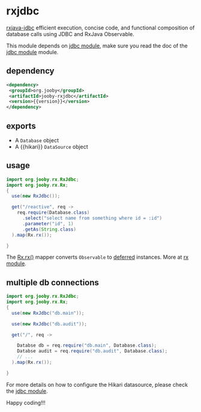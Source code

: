# rxjdbc

<a href="https://github.com/davidmoten/rxjava-jdbc">rxjava-jdbc</a> efficient execution, concise code, and functional composition of database calls using JDBC and RxJava Observable.

This module depends on [jdbc module](/doc/jdbc), make sure you read the doc of the [jdbc module](/doc/jdbc) module.

## dependency

```xml
<dependency>
 <groupId>org.jooby</groupId>
 <artifactId>jooby-rxjdbc</artifactId>
 <version>{{version}}</version>
</dependency>
```

## exports

* A ```Database``` object 
* A {{hikari}} ```DataSource``` object 

## usage

```java
import org.jooby.rx.RxJdbc;
import org.jooby.rx.Rx;
{
  use(new RxJdbc());

  get("/reactive", req ->
    req.require(Database.class)
      .select("select name from something where id = :id")
      .parameter("id", 1)
      .getAs(String.class)
  ).map(Rx.rx());

}
```

The [Rx.rx()]({{defdocs}}/rx/Rx.html#rx--) mapper converts ```Observable``` to [deferred]({{defdocs}}/Deferred.html) instances. More at [rx module](/doc/rxjava).

## multiple db connections

```java
import org.jooby.rx.RxJdbc;
import org.jooby.rx.Rx;
{
  use(new RxJdbc("db.main"));

  use(new RxJdbc("db.audit"));

  get("/", req ->

    Databse db = req.require("db.main", Database.class);
    Databse audit = req.require("db.audit", Database.class);
    // ...
  ).map(Rx.rx());

}
```

For more details on how to configure the Hikari datasource, please check the [jdbc module](/doc/jdbc).

Happy coding!!!
